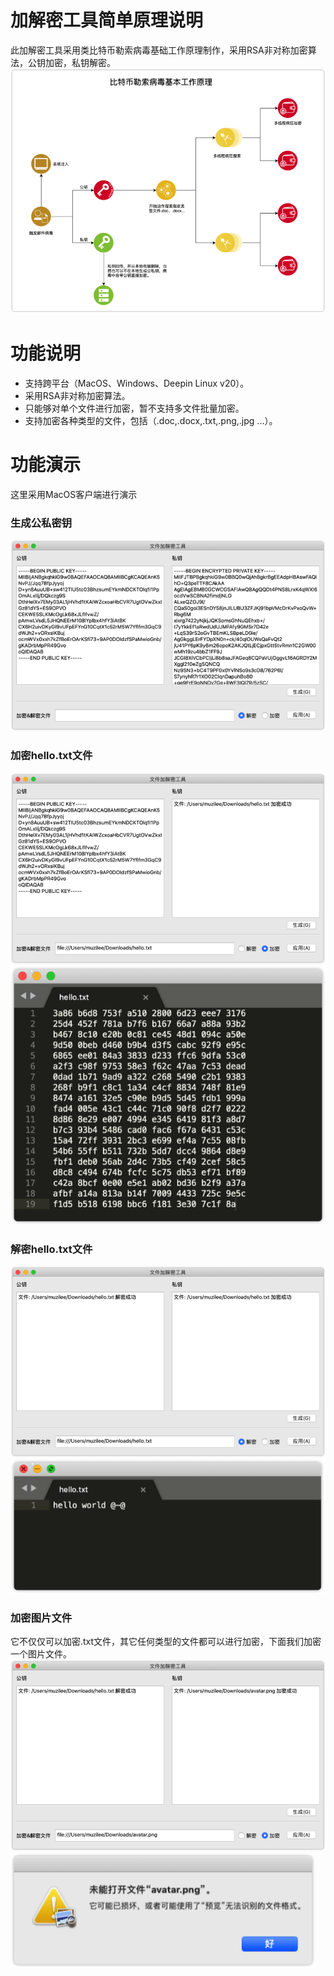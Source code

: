# 加解密工具简单原理说明
此加解密工具采用类比特币勒索病毒基础工作原理制作，采用RSA非对称加密算法，公钥加密，私钥解密。
![](_v_images/20200415185159195_404992704.png)

# 功能说明
* 支持跨平台（MacOS、Windows、Deepin Linux v20）。
* 采用RSA非对称加密算法。
* 只能够对单个文件进行加密，暂不支持多文件批量加密。
* 支持加密各种类型的文件，包括（.doc,.docx,.txt,.png,.jpg ...）。

# 功能演示
这里采用MacOS客户端进行演示
### 生成公私密钥
![](_v_images/20200415193840316_707267254.png)
### 加密hello.txt文件
![](_v_images/20200415194435560_718751833.png)
![](_v_images/20200415194531120_466542856.png)
### 解密hello.txt文件
![](_v_images/20200415194559061_722985595.png)
![](_v_images/20200415194640621_55128033.png)
### 加密图片文件
它不仅仅可以加密.txt文件，其它任何类型的文件都可以进行加密，下面我们加密一个图片文件。
![](_v_images/20200415195003523_971398774.png)
![](_v_images/20200415195010174_1128510124.png)
